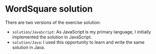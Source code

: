# WordSquare solution

There are two versions of the exercise solution:
- `solution/JavaScript`: As JavaScript is my primary language, I initially implemented the solution in JavaScript.
- `solution/Java`: I used this opportunity to learn and write the same solution in Java.
